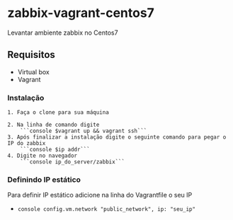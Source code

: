 # zabbix-vagrant-centos7
Levantar ambiente zabbix no Centos7
## Requisitos

* Virtual box
* Vagrant

### Instalação

	1. Faça o clone para sua máquina

	2. Na linha de comando digite
		```console $vagrant up && vagrant ssh```
	3. Após finalizar a instalação digite o seguinte comando para pegar o IP do zabbix
		```console $ip addr```
	4. Digite no navegador
		```console ip_do_server/zabbix```

### Definindo IP estático

Para definir IP estático adicione na linha do Vagrantfile o seu IP

* ```console config.vm.network "public_network", ip: "seu_ip"```
